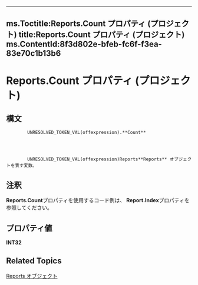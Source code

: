 
---
ms.Toctitle:Reports.Count プロパティ (プロジェクト)
title:Reports.Count プロパティ (プロジェクト)
ms.ContentId:8f3d802e-bfeb-fc6f-f3ea-83e70c1b13b6
---
# Reports.Count プロパティ (プロジェクト)





## 構文

            UNRESOLVED_TOKEN_VAL(offexpression).**Count**




            UNRESOLVED_TOKEN_VAL(offexpression)Reports**Reports** オブジェクトを表す変数。



## 注釈
**Reports.Count**プロパティを使用するコード例は、 **Report.Index**プロパティを参照してください。



## プロパティ値
**INT32**



## Related Topics

[Reports オブジェクト](a9f4a13b-1907-dbe8-8077-fb1226bb8bb9.md)




